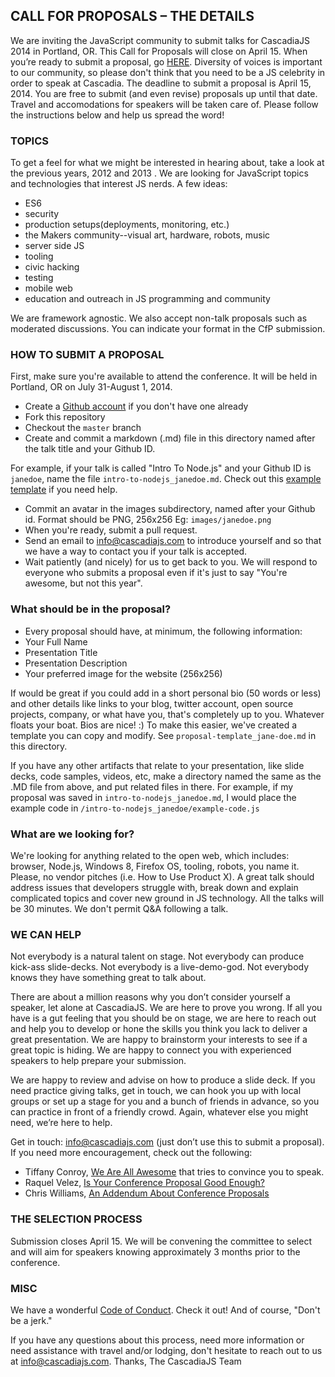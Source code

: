 ## CALL FOR PROPOSALS – THE DETAILS

We are inviting the JavaScript community to submit talks for CascadiaJS 2014 in
Portland, OR. This Call for Proposals will close on April 15. When you’re
ready to submit a proposal, go [HERE](https://github.com/cascadiajs/2014.cascadiajs.com/blob/master/proposals/README.md#how-to-submit-a-proposal). 
Diversity of voices is important to our community, so
please don't think that you need to be a JS celebrity in order to speak at
Cascadia.  The deadline to submit a proposal is April 15, 2014. You are free to
submit (and even revise) proposals up until that date.  Travel and
accomodations for speakers will be taken care of.  Please follow the
instructions below and help us spread the word!  

### TOPICS 
To get a feel for what we might be interested in hearing about, take a look at
the previous years, 2012 and 2013 . We are looking for JavaScript topics and
technologies that interest JS nerds. A few ideas:
- ES6
- security
- production setups(deployments, monitoring, etc.)
- the Makers community--visual art, hardware, robots, music
- server side JS
- tooling
- civic hacking
- testing
- mobile web
- education and outreach in JS programming and community

We are framework agnostic. We also accept non-talk proposals such as moderated
discussions. You can indicate your format in the CfP submission.

### HOW TO SUBMIT A PROPOSAL
First, make sure you're available to attend the conference. It will be held in
Portland, OR on July 31-August 1, 2014.  
* Create a [Github account](github.com) if you don't have one already
* Fork this repository
* Checkout the `master` branch
* Create and commit a markdown (.md) file in this directory named after the talk title and your Github ID.

For example, if your talk is called "Intro To Node.js" and your Github ID is `janedoe`, name the file `intro-to-nodejs_janedoe.md`. Check out this [example template](https://github.com/cascadiajs/2014.cascadiajs.com/blob/master/proposals/proposal-template_janedoe.md) if you need help.

* Commit an avatar in the images subdirectory, named after your Github id. Format should be PNG, 256x256 Eg: `images/janedoe.png`
* When you're ready, submit a pull request.
* Send an email to [info@cascadiajs.com](mailto:info@cascadiajs.com) to introduce yourself and so that we have a way to contact you if your talk is accepted.
* Wait patiently (and nicely) for us to get back to you. We will respond to everyone who submits a proposal even if it's just to say "You're awesome, but not this year".
  
### What should be in the proposal?
- Every proposal should have, at minimum, the following information:
- Your Full Name
- Presentation Title
- Presentation Description
- Your preferred image for the website (256x256)

If would be great if you could add in a short personal bio (50 words or less)
and other details like links to your blog, twitter account, open source
projects, company, or what have you, that's completely up to you. Whatever
floats your boat. Bios are nice! :) To make this easier, we've created a template
you can copy and modify. See `proposal-template_jane-doe.md` in this directory.


If you have any other artifacts that relate to your presentation, like slide decks, 
code samples, videos, etc, make a directory named the same as the .MD file from above, 
and put related files in there. For example, if my proposal was saved in `intro-to-nodejs_janedoe.md`, 
I would place the example code in `/intro-to-nodejs_janedoe/example-code.js`

### What are we looking for?
We're looking for anything related to the open web, which includes: browser,
Node.js, Windows 8, Firefox OS, tooling, robots, you name it. Please, no vendor
pitches (i.e. How to Use Product X). A great talk should address issues that
developers struggle with, break down and explain complicated topics and cover
new ground in JS technology.  All the talks will be 30 minutes. We don't permit
Q&A following a talk.  

### WE CAN HELP
Not everybody is a natural talent on stage. Not everybody can produce kick-ass
slide-decks. Not everybody is a live-demo-god. Not everybody knows they have
something great to talk about.

There are about a million reasons why you don’t consider yourself a speaker,
let alone at CascadiaJS. We are here to prove you wrong. If all you have is a
gut feeling that you should be on stage, we are here to reach out and help you
to develop or hone the skills you think you lack to deliver a great
presentation.  We are happy to brainstorm your interests to see if a great
topic is hiding.  We are happy to connect you with experienced speakers to help
prepare your submission.

We are happy to review and advise on how to produce a slide deck.  If you need
practice giving talks, get in touch, we can hook you up with local groups or
set up a stage for you and a bunch of friends in advance, so you can practice
in front of a friendly crowd.  Again, whatever else you might need, we’re here
to help.

Get in touch: [info@cascadiajs.com](mailto:info@cascadiajs.com) (just don’t use this to submit a proposal).
If you need more encouragement, check out the following:

- Tiffany Conroy, [We Are All Awesome](http://weareallaweso.me/) that tries to convince you to speak.
- Raquel Velez,  [Is Your Conference Proposal Good Enough?](http://rckbt.me/2014/01/conference-proposals/)
- Chris Williams, [An Addendum About Conference Proposals](http://blog.voodootikigod.com/an-addendum-about-conference-proposals/)

### THE SELECTION PROCESS
Submission closes April 15. We will be convening the committee to select and will aim for speakers knowing approximately 3 months prior to the conference.

### MISC
We have a wonderful [Code of Conduct](https://github.com/cascadiajs/2014.cascadiajs.com/blob/master/code-of-conduct.md). Check it out! And of course, "Don't be a jerk."

If you have any questions about this process, need more information or need
assistance with travel and/or lodging, don't hesitate to reach out to us at
[info@cascadiajs.com](info@cascadiajs.com).
Thanks, The CascadiaJS Team

